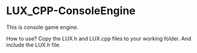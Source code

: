 # LUX_CPP-ConsoleEngine
This is console game engine.

How to use?
Copy the LUX.h and LUX.cpp files to your working folder. And include the LUX.h file.